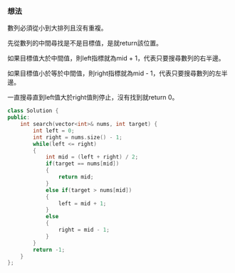 ### 想法
數列必須從小到大排列且沒有重複。

先從數列的中間尋找是不是目標值，是就return該位置。

如果目標值大於中間值，則left指標就為mid + 1，代表只要搜尋數列的右半邊。

如果目標值小於等於中間值，則right指標就為mid - 1，代表只要搜尋數列的左半邊。

一直搜尋直到left值大於right值則停止，沒有找到就return 0。

```CPP
class Solution {
public:
    int search(vector<int>& nums, int target) {
        int left = 0;
        int right = nums.size() - 1;
        while(left <= right)
        {
            int mid = (left + right) / 2;
            if(target == nums[mid])
            {
                return mid;
            }
            else if(target > nums[mid])
            {
                left = mid + 1;
            }
            else
            {
                right = mid - 1;
            }
        }
        return -1;
    }
};
```
